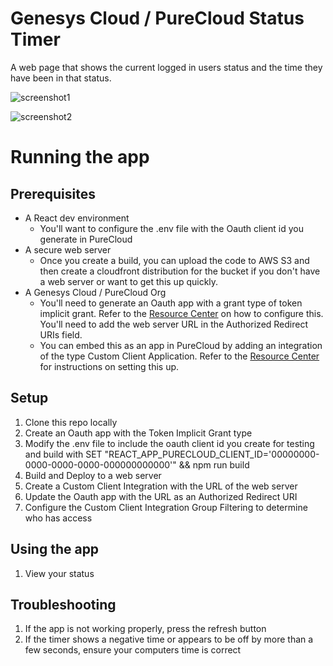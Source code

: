 # Genesys Cloud / PureCloud Status Timer

A web page that shows the current logged in users status and the time they have been in that status.

![screenshot1](https://d3d9jcb51pucvn.cloudfront.net/PureCloud_Status_Timer_Screenshot_1.png)

![screenshot2](https://d3d9jcb51pucvn.cloudfront.net/PureCloud_Status_Timer_Screenshot_2.png)


# Running the app

## Prerequisites

* A React dev environment
  * You'll want to configure the .env file with the Oauth client id you generate in PureCloud
* A secure web server
  * Once you create a build, you can upload the code to AWS S3 and then create a cloudfront distribution for the bucket if you don't have a web server or want to get this up quickly.
* A Genesys Cloud / PureCloud Org
  * You'll need to generate an Oauth app with a grant type of token implicit grant. Refer to the [Resource Center](https://help.mypurecloud.com/articles/create-an-oauth-client/) on how to configure this. You'll need to add the web server URL in the Authorized Redirect URIs field.
  * You can embed this as an app in PureCloud by adding an integration of the type Custom Client Application. Refer to the [Resource Center](https://help.mypurecloud.com/articles/set-custom-client-application-integration/) for instructions on setting this up.

## Setup

1. Clone this repo locally
2. Create an Oauth app with the Token Implicit Grant type
3. Modify the .env file to include the oauth client id you create for testing and build with SET "REACT_APP_PURECLOUD_CLIENT_ID='00000000-0000-0000-0000-000000000000'" && npm run build
4. Build and Deploy to a web server
5. Create a Custom Client Integration with the URL of the web server
6. Update the Oauth app with the URL as an Authorized Redirect URI
7. Configure the Custom Client Integration Group Filtering to determine who has access 

## Using the app

1. View your status

## Troubleshooting

1. If the app is not working properly, press the refresh button
2. If the timer shows a negative time or appears to be off by more than a few seconds, ensure your computers time is correct

